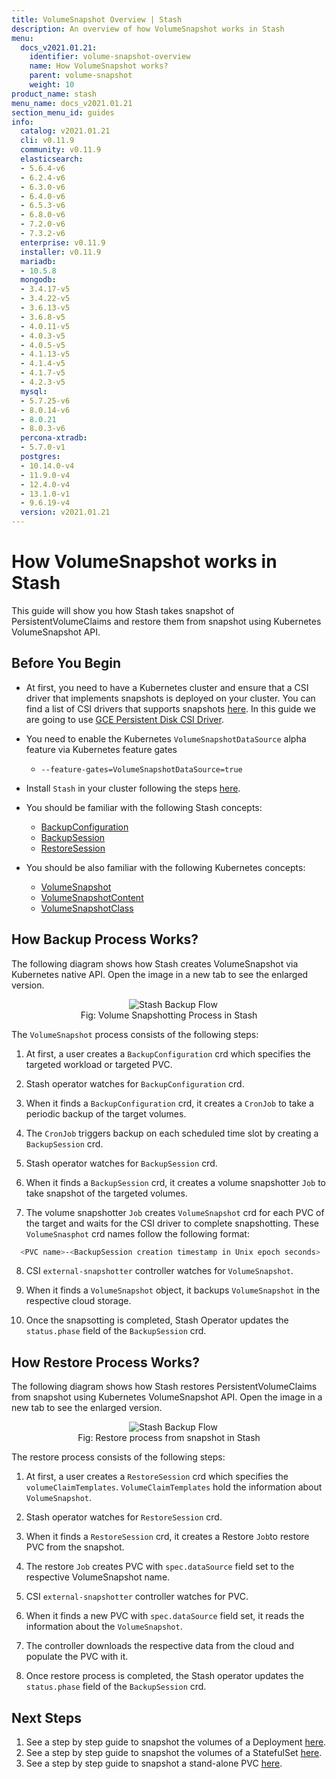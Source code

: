 ```yaml
---
title: VolumeSnapshot Overview | Stash
description: An overview of how VolumeSnapshot works in Stash
menu:
  docs_v2021.01.21:
    identifier: volume-snapshot-overview
    name: How VolumeSnapshot works?
    parent: volume-snapshot
    weight: 10
product_name: stash
menu_name: docs_v2021.01.21
section_menu_id: guides
info:
  catalog: v2021.01.21
  cli: v0.11.9
  community: v0.11.9
  elasticsearch:
  - 5.6.4-v6
  - 6.2.4-v6
  - 6.3.0-v6
  - 6.4.0-v6
  - 6.5.3-v6
  - 6.8.0-v6
  - 7.2.0-v6
  - 7.3.2-v6
  enterprise: v0.11.9
  installer: v0.11.9
  mariadb:
  - 10.5.8
  mongodb:
  - 3.4.17-v5
  - 3.4.22-v5
  - 3.6.13-v5
  - 3.6.8-v5
  - 4.0.11-v5
  - 4.0.3-v5
  - 4.0.5-v5
  - 4.1.13-v5
  - 4.1.4-v5
  - 4.1.7-v5
  - 4.2.3-v5
  mysql:
  - 5.7.25-v6
  - 8.0.14-v6
  - 8.0.21
  - 8.0.3-v6
  percona-xtradb:
  - 5.7.0-v1
  postgres:
  - 10.14.0-v4
  - 11.9.0-v4
  - 12.4.0-v4
  - 13.1.0-v1
  - 9.6.19-v4
  version: v2021.01.21
---
```


# How VolumeSnapshot works in Stash

This guide will show you how Stash takes snapshot of PersistentVolumeClaims and restore them from snapshot using Kubernetes VolumeSnapshot API.

## Before You Begin

- At first, you need to have a Kubernetes cluster and ensure that a CSI driver that implements snapshots is deployed on your cluster. You can find a list of CSI drivers that supports snapshots [here](https://kubernetes.io/blog/2019/01/17/update-on-volume-snapshot-alpha-for-kubernetes/). In this guide we are going to use [GCE Persistent Disk CSI Driver](https://github.com/kubernetes-sigs/gcp-compute-persistent-disk-csi-driver).

- You need to enable the Kubernetes `VolumeSnapshotDataSource` alpha feature via Kubernetes feature gates
  - `--feature-gates=VolumeSnapshotDataSource=true`
- Install `Stash` in your cluster following the steps [here](/docs/v2021.01.21/setup/README).
- You should be familiar with the following Stash concepts:
  - [BackupConfiguration](/docs/v2021.01.21/concepts/crds/backupconfiguration)
  - [BackupSession](/docs/v2021.01.21/concepts/crds/backupsession)
  - [RestoreSession](/docs/v2021.01.21/concepts/crds/restoresession)
- You should be also familiar with the following Kubernetes concepts:
  - [VolumeSnapshot](https://kubernetes.io/docs/concepts/storage/volume-snapshots/#volumesnapshots)
  - [VolumeSnapshotContent](https://kubernetes.io/docs/concepts/storage/volume-snapshots/#volume-snapshot-contents)
  - [VolumeSnapshotClass](https://kubernetes.io/docs/concepts/storage/volume-snapshot-classes/)

## How Backup Process Works?

The following diagram shows how Stash creates VolumeSnapshot via Kubernetes native API. Open the image in a new tab to see the enlarged version.

<figure align="center">
  <img alt="Stash Backup Flow" src="/docs/v2021.01.21/images/guides/latest/volumesnapshot/volumesnapshot-overview.svg">
<figcaption align="center">Fig: Volume Snapshotting Process in Stash</figcaption>
</figure>

The `VolumeSnapshot` process consists of the following steps:

1. At first, a user creates a `BackupConfiguration` crd which specifies the targeted workload or targeted PVC.

2. Stash operator watches for `BackupConfiguration` crd.

3. When it finds a `BackupConfiguration` crd, it creates a `CronJob` to take a periodic backup of the target volumes.

4. The `CronJob` triggers backup on each scheduled time slot by creating a `BackupSession` crd.

5. Stash operator watches for `BackupSession` crd.

6. When it finds a `BackupSession` crd, it creates a volume snapshotter `Job` to take snapshot of the targeted volumes.

7. The volume snapshotter `Job` creates `VolumeSnapshot` crd for each PVC of the target and waits for the CSI driver to complete snapshotting. These `VolumeSnasphot` crd names follow the following format:
```bash
  <PVC name>-<BackupSession creation timestamp in Unix epoch seconds>
```

8. CSI `external-snapshotter` controller watches for `VolumeSnapshot`.

9. When it finds a `VolumeSnapshot` object, it backups `VolumeSnapshot` in the respective cloud storage.

10. Once the snapsotting is completed, Stash Operator updates the `status.phase` field of the `BackupSession` crd.

## How Restore Process Works?

The following diagram shows how Stash restores PersistentVolumeClaims from snapshot using Kubernetes VolumeSnapshot API. Open the image in a new tab to see the enlarged version.

<figure align="center">
  <img alt="Stash Backup Flow" src="/docs/v2021.01.21/images/guides/latest/volumesnapshot/restore-overview.svg">
<figcaption align="center">Fig: Restore process from snapshot in Stash</figcaption>
</figure>

The restore process consists of the following steps:

1. At first, a user creates a `RestoreSession` crd which specifies the `volumeClaimTemplates`. `VolumeClaimTemplates` hold the information about `VolumeSnapshot`.

2. Stash operator watches for `RestoreSession` crd.

3. When it finds a `RestoreSession` crd, it creates a Restore `Job`to restore PVC from the snapshot.

4. The restore `Job` creates PVC with `spec.dataSource` field set to the respective VolumeSnapshot name.

5. CSI `external-snapshotter` controller watches for PVC.

6. When it finds a new PVC with `spec.dataSource` field set, it reads the information about the `VolumeSnapshot`.

7. The controller downloads the respective data from the cloud and populate the PVC with it.

8. Once restore process is completed, the Stash operator updates the `status.phase` field of the `BackupSession` crd.

## Next Steps

1. See a step by step guide to snapshot the volumes of a Deployment [here](/docs/v2021.01.21/guides/latest/volumesnapshot/deployment).
2. See a step by step guide to snapshot the volumes of a StatefulSet [here](/docs/v2021.01.21/guides/latest/volumesnapshot/statefulset).
3. See a step by step guide to snapshot a stand-alone PVC [here](/docs/v2021.01.21/guides/latest/volumesnapshot/pvc).
